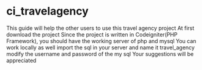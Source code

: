 # ci_travelagency
This guide will help the other users to use this travel agency project
At first download the project
Since the project is written in Codeigniter(PHP Framework), you should have the working server of php and mysql
You can work locally as well
import the sql in your server and name it travel_agency
modify the username and password of the my sql
Your suggestions will be appreciated